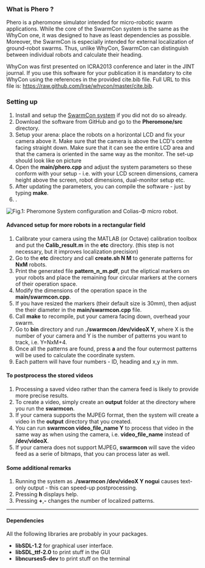 <html>
<head/>
<body>
<h3>What is Phero ?</h3>

Phero is a pheromone simulator intended for micro-robotic swarm applications.
While the core of the SwarmCon system is the same as the WhyCon one, it was designed to have as least dependencies as possible.
Moreover, the SwarmCon is especially intended for external localization of ground-robot swarms.
Thus, unlike WhyCon, SwarmCon can distinguish between individual robots and calculate their heading.

WhyCon was first presented on ICRA2013 conference and later in the JINT journal.
If you use this software for your publication it is mandatory to cite WhyCon using the references in the provided cite.bib file. 
Full URL to this file is: https://raw.github.com/lrse/whycon/master/cite.bib.

<h3>Setting up</h3>

<ol>
<li>Install and setup the <a href="https://github.com/gestom/CosPhi/tree/master/Localization">SwarmCon system</a> if you did not do so already.</li>
<li>Download the software from GitHub and go to the <b>Pheromone/src</b> directory.</li>
<li>Setup your arena: place the robots on a horizontal LCD and fix your camera above it. Make sure that the camera is above the LCD's centre facing straight down. Make sure that it can see the entire LCD area and that the camera is oriented in the same way as the monitor. The set-up should look like on picture</li>
<li>Open the <b>main/phero.cpp</b> and adjust the system parameters so these conform with your setup - i.e. with your LCD screen dimensions, camera height above the screen, robot dimensions, dual-monitor setup etc.</li>
<li>After updating the parameters, you can compile the software - just by typing <b>make</b>.</li>
<li>.</li>
</ol>

![Fig.1: Pheromone System configuration and Colias-Φ micro robot.](https://raw.githubusercontent.com/wiki/gestom/CosPhi/images/arena.png)<br/>

<h4>Advanced setup for more robots in a rectangular field</h4>
<ol>
<li>Calibrate your camera using the MATLAB (or Octave) calibration toolbox and put the <b>Calib_result.m</b> in the <b>etc</b> directory. (this step is not necessary, but it improves localization precision)</li>
<li>Go to the <b>etc</b> directory and call <b>create.sh N M</b> to generate patterns for <b>NxM</b> robots.</li>
<li>Print the generated file <b>pattern_n_m.pdf</b>, put the eliptical markers on your robots and place the remaining four circular markers at the corners of their operation space.</li>
<li>Modify the dimensions of the operation space in the <b>main/swarmcon.cpp</b>.</li> 
<li>If you have resized the markers (their default size is 30mm), then adjust the their diameter in the <b>main/swarmcon.cpp</b> file.</li>
<li>Call <b>make</b> to recompile, put your camera facing down, overhead your swarm.</li>
<li>Go to <b>bin</b> directory and run  <b>./swarmcon /dev/videoX Y</b>, where X is the number of your camera and Y is the number of patterns you want to track, i.e. Y=NxM+4.</li>
<li>Once all the patterns are found, press <b>a</b> and the four outermost patterns will be used to calculate the coordinate system.</li>
<li>Each pattern will have four numbers - ID, heading and x,y in mm.</li>
</ol>

<h4>To postprocess the stored videos</h4>
<ol>
<li>Processing a saved video rather than the camera feed is likely to provide more precise results.</li>
<li>To create a video, simply create an <b>output</b> folder at the directory where you run the <b>swarmcon</b>.
<li>If your camera supports the MJPEG format, then the system will create a video in the <b>output</b> directory that you created.</li>
<li>You can run <b>swarmcon video_file_name Y</b> to process that video in the same way as when using the camera, i.e. <b>video_file_name</b> instead of <b>/dev/videoX</b>.</li>
<li>If your camera does not support MJPEG, <b>swarmcon</b> will save the video feed as a serie of bitmaps, that you can process later as well.</li>
</ol>

<h4>Some additional remarks</h4>

<ol>
<li>Running the system as <b>./swarmcon /dev/videoX Y nogui</b> causes text-only output - this can speed-up postprocessing.</li>
<li>Pressing <b>h</b> displays help.</li>
<li>Pressing <b>+</b>,<b>-</b> changes the number of localized patterns.</li>
</ol>

<hr>
<h4>Dependencies</h4><a NAME="libraries"></a>

All the following libraries are probably in your packages.

<ul>
<li><b>libSDL-1.2</b> for graphical user interface.</li>
<li><b>libSDL_ttf-2.0</b> to print stuff in the GUI</li>
<li><b>libncurses5-dev</b> to print stuff on the terminal</li>
</ul>

</body>
</html>
